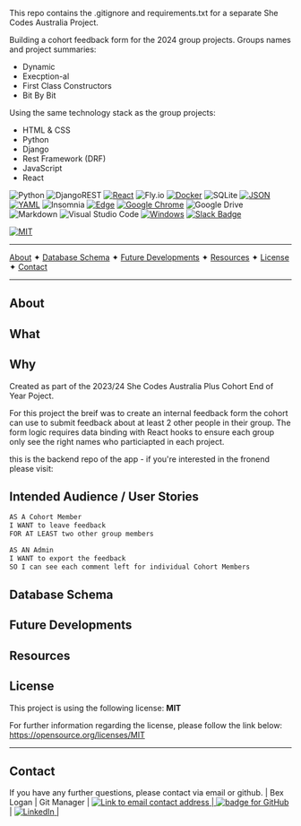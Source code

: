 This repo contains the .gitignore and requirements.txt for a separate She Codes Australia Project. 

Building a cohort feedback form for the 2024 group projects. 
Groups names and project summaries: 
- Dynamic
- Execption-al
- First Class Constructors
- Bit By Bit

Using the same technology stack as the group projects:
- HTML & CSS
- Python
- Django
- Rest Framework (DRF)
- JavaScript
- React

![Python](https://img.shields.io/badge/python-3670A0?style=for-the-badge&logo=python&logoColor=ffdd54)
![DjangoREST](https://img.shields.io/badge/DJANGO-REST-ff1709?style=for-the-badge&logo=django&logoColor=white&color=ff1709&labelColor=gray)
[![React](https://img.shields.io/badge/React-%2320232a.svg?logo=react&logoColor=%2361DAFB)](#)
![Fly.io](https://img.shields.io/badge/Fly.io-black.svg?logo=data:image/svg%2bxml;base64=&style=for-the-badge&labelColor=white)
[![Docker](https://img.shields.io/badge/Docker-2496ED?logo=docker&logoColor=fff)](#)
![SQLite](https://img.shields.io/badge/sqlite-%2307405e.svg?style=for-the-badge&logo=sqlite&logoColor=white)
[![JSON](https://img.shields.io/badge/JSON-000?logo=json&logoColor=fff)](#)
[![YAML](https://img.shields.io/badge/YAML-CB171E?logo=yaml&logoColor=fff)](#)
![Insomnia](https://img.shields.io/badge/Insomnia-black?style=for-the-badge&logo=insomnia&logoColor=5849BE)
[![Edge](https://img.shields.io/badge/Edge-0078D7?logo=Microsoft-edge&logoColor=white)](#)
[![Google Chrome](https://img.shields.io/badge/Google%20Chrome-4285F4?logo=GoogleChrome&logoColor=white)](#)
![Google Drive](https://img.shields.io/badge/Google%20Drive-4285F4?style=for-the-badge&logo=googledrive&logoColor=white)
![Markdown](https://img.shields.io/badge/markdown-%23000000.svg?style=for-the-badge&logo=markdown&logoColor=white)
![Visual Studio Code](https://img.shields.io/badge/Visual%20Studio%20Code-0078d7.svg?style=for-the-badge&logo=visual-studio-code&logoColor=white)
[![Windows](https://img.shields.io/badge/Windows-0078D6?logo=windows&logoColor=white)](#)
[![Slack Badge](https://img.shields.io/badge/Slack-4A154B?logo=slack&logoColor=fff)](#)

[![MIT](https://img.shields.io/badge/License-MIT-yellow?style=for-the-badge)](https://opensource.org/licenses/MIT)

---

[About](#about) ✦ [Database Schema](#database-schema) ✦ [Future Developments](#future-developments) ✦ [Resources](#resources) ✦ [License](#license) ✦ [Contact](#contact)

---

## About

## What

## Why
Created as part of the 2023/24 She Codes Australia Plus Cohort End of Year Poject. 

For this project the breif was to create an internal feedback form the cohort can use to submit feedback about at least 2 other people in their group. The form logic requires data binding with React hooks to ensure each group only see the right names who particiapted in each project. 

this is the backend repo of the app - if you're interested in the fronend please visit: 

## Intended Audience / User Stories

```md
AS A Cohort Member
I WANT to leave feedback
FOR AT LEAST two other group members
```
```md
AS AN Admin
I WANT to export the feedback
SO I can see each comment left for individual Cohort Members
``` 

## Database Schema

## Future Developments

## Resources

## License
This project is using the following license: 
**MIT**

For further information regarding the license, please follow the link below:
https://opensource.org/licenses/MIT

---

## Contact

If you have any further questions, please contact via email or github.
| Bex Logan        | Git Manager                        | <a href="bek.jayne@gmail.com"><img alt="Link to email contact address" src="https://img.shields.io/badge/email-D14836?style=for-the-badge" target="_blank" />          | <a href="https://github.com/BBLogan"><img alt="badge for GitHub" src="https://img.shields.io/badge/github-%23121011.svg?style=for-the-badge&logo=github&logoColor=white" target="_blank" /></a>       | <a href="https://www.linkedin.com/in/bexlogan/">![LinkedIn](https://img.shields.io/badge/linkedin-%230077B5.svg?style=for-the-badge&logo=linkedin&logoColor=white)                   |
